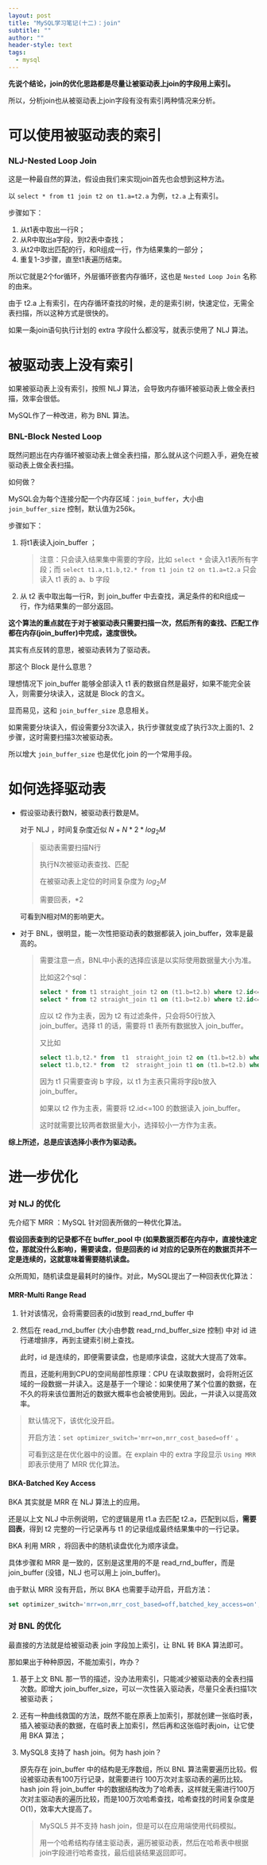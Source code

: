 ```yaml
---
layout: post
title: "MySQL学习笔记(十二)：join"
subtitle: ""
author: ""
header-style: text
tags:
  - mysql
---
```




**先说个结论，join的优化思路都是尽量让被驱动表上join的字段用上索引。**



所以，分析join也从被驱动表上join字段有没有索引两种情况来分析。



# 可以使用被驱动表的索引

### NLJ-Nested Loop Join

这是一种最自然的算法，假设由我们来实现join首先也会想到这种方法。

以 `select * from t1 join t2 on t1.a=t2.a` 为例，`t2.a` 上有索引。

步骤如下：

1. 从t1表中取出一行R；
2. 从R中取出a字段，到t2表中查找；
3. 从t2中取出匹配的行，和R组成一行，作为结果集的一部分；
4. 重复1-3步骤，直至t1表遍历结束。

所以它就是2个for循环，外层循环嵌套内存循环，这也是  `Nested Loop Join` 名称的由来。

由于 t2.a 上有索引，在内存循环查找的时候，走的是索引树，快速定位，无需全表扫描，所以这种方式是很快的。

如果一条join语句执行计划的 extra 字段什么都没写，就表示使用了 NLJ 算法。





# 被驱动表上没有索引

如果被驱动表上没有索引，按照 NLJ 算法，会导致内存循环被驱动表上做全表扫描，效率会很低。

MySQL作了一种改进，称为 BNL 算法。

### BNL-Block Nested Loop

既然问题出在内存循环被驱动表上做全表扫描，那么就从这个问题入手，避免在被驱动表上做全表扫描。

如何做？

MySQL会为每个连接分配一个内存区域：`join_buffer`，大小由 `join_buffer_size` 控制，默认值为256k。

步骤如下：

1. 将t1表读入join_buffer ；

   > 注意：只会读入结果集中需要的字段，比如  `select *`  会读入t1表所有字段；而 `select t1.a,t1.b,t2.* from t1 join t2 on t1.a=t2.a`  只会读入 t1 表的 a、b 字段

2. 从 t2 表中取出每一行R，到 join_buffer 中去查找，满足条件的和R组成一行，作为结果集的一部分返回。

**这个算法的重点就在于对于被驱动表只需要扫描一次，然后所有的查找、匹配工作都在内存(join_buffer)中完成，速度很快。**

其实有点反转的意思，被驱动表转为了驱动表。

那这个 Block 是什么意思？

理想情况下 join_buffer 能够全部读入 t1 表的数据自然是最好，如果不能完全装入，则需要分块读入，这就是 Block 的含义。

显而易见，这和 `join_buffer_size` 息息相关。

如果需要分块读入，假设需要分3次读入，执行步骤就变成了执行3次上面的1、2步骤，这时需要扫描3次被驱动表。

所以增大 `join_buffer_size` 也是优化 join 的一个常用手段。





# 如何选择驱动表

- 假设驱动表行数N，被驱动表行数是M。

  对于 NLJ ，时间复杂度近似 $N + N*2*log_2M$

  > 驱动表需要扫描N行
  >
  > 执行N次被驱动表查找、匹配
  >
  > 在被驱动表上定位的时间复杂度为 $log_2M$
  >
  > 需要回表，$*2$

  可看到N相对M的影响更大。

- 对于 BNL，很明显，能一次性把驱动表的数据都装入 join_buffer，效率是最高的。

  > 需要注意一点，BNL中小表的选择应该是以实际使用数据量大小为准。
  >
  > 比如这2个sql：
  >
  > ```sql
  > select * from t1 straight_join t2 on (t1.b=t2.b) where t2.id<=50;
  > select * from t2 straight_join t1 on (t1.b=t2.b) where t2.id<=50;
  > ```
  >
  > 应以 t2 作为主表，因为 t2 有过滤条件，只会将50行放入 join_buffer。选择 t1 的话，需要将 t1 表所有数据放入 join_buffer。
  >
  >  
  >
  > 又比如
  >
  > ```sql
  > select t1.b,t2.* from  t1  straight_join t2 on (t1.b=t2.b) where t2.id<=100;
  > select t1.b,t2.* from  t2  straight_join t1 on (t1.b=t2.b) where t2.id<=100;
  > ```
  >
  > 因为 t1 只需要查询 b 字段，以 t1 为主表只需将字段b放入 join_buffer。
  >
  > 如果以 t2 作为主表，需要将 t2.id<=100 的数据读入 join_buffer。
  >
  > 这时就需要比较两者数据量大小，选择较小一方作为主表。



**综上所述，总是应该选择小表作为驱动表。**







# 进一步优化

### 对 NLJ 的优化

先介绍下 MRR ：MySQL 针对回表所做的一种优化算法。

**假设回表查到的记录都不在 buffer_pool 中 (如果数据页都在内存中，直接快速定位，那就没什么影响)，需要读盘，但是回表的 id 对应的记录所在的数据页并不一定是连续的，这就意味着需要随机读盘。**

众所周知，随机读盘是最耗时的操作。对此，MySQL提出了一种回表优化算法：

#### MRR-Multi Range Read

1. 针对该情况，会将需要回表的id放到 read_rnd_buffer 中

2. 然后在 read_rnd_buffer (大小由参数 read_rnd_buffer_size 控制) 中对 id 进行递增排序，再到主键索引树上查找。

   此时，id 是连续的，即便需要读盘，也是顺序读盘，这就大大提高了效率。

   而且，还能利用到CPU的空间局部性原理：CPU 在读取数据时，会将附近区域的一段数据一并读入。这是基于一个理论：如果使用了某个位置的数据，在不久的将来该位置附近的数据大概率也会被使用到。因此，一并读入以提高效率。

> 默认情况下，该优化没开启。
>
> 开启方法：`set optimizer_switch='mrr=on,mrr_cost_based=off'` 。
>
> 可看到这是在优化器中的设置。在 explain 中的 extra 字段显示 `Using MRR` 即表示使用了 MRR 优化算法。



#### BKA-Batched Key Access	

BKA 其实就是 MRR 在 NLJ 算法上的应用。

还是以上文 NLJ 中示例说明，它的逻辑是用 t1.a 去匹配 t2.a，匹配到以后，**需要回表**，得到 t2 完整的一行记录再与 t1 的记录组成最终结果集中的一行记录。

BKA 利用 MRR ，将回表中的随机读盘优化为顺序读盘。

具体步骤和 MRR 是一致的，区别是这里用的不是 read_rnd_buffer，而是 join_buffer (没错，NLJ 也可以用上 join_buffer)。

由于默认 MRR 没有开启，所以 BKA 也需要手动开启，开启方法：

```sql
set optimizer_switch='mrr=on,mrr_cost_based=off,batched_key_access=on';
```







### 对 BNL 的优化

最直接的方法就是给被驱动表 join 字段加上索引，让 BNL 转 BKA 算法即可。



那如果出于种种原因，不能加索引，咋办？

1. 基于上文 BNL 那一节的描述，没办法用索引，只能减少被驱动表的全表扫描次数。即增大 join_buffer_size，可以一次性装入驱动表，尽量只全表扫描1次被驱动表；

2. 还有一种曲线救国的方法，既然不能在原表上加索引，那就创建一张临时表，插入被驱动表的数据，在临时表上加索引，然后再和这张临时表join，让它使用 BKA 算法；

3. MySQL8 支持了 hash join。何为 hash join？

   原先存在 join_buffer 中的结构是无序数组，所以 BNL 算法需要遍历比较。假设被驱动表有100万行记录，就需要进行 100万次对主驱动表的遍历比较。hash join 将 join_buffer 中的数据结构改为了哈希表，这样就无需进行100万次对主驱动表的遍历比较，而是100万次哈希查找，哈希查找的时间复杂度是 O(1)，效率大大提高了。

   > MySQL5 并不支持 hash join，但是可以在应用端使用代码模拟。
   >
   > 用一个哈希结构存储主驱动表，遍历被驱动表，然后在哈希表中根据join字段进行哈希查找，最后组装结果返回即可。